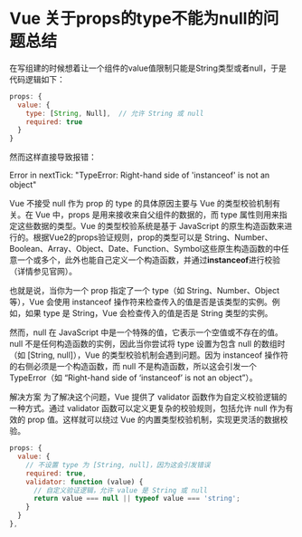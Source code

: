 # Vue 关于props的type不能为null的问题总结

在写组建的时候想着让一个组件的value值限制只能是String类型或者null，于是代码逻辑如下：


```js
props: {  
  value: {  
    type: [String, Null],  // 允许 String 或 null  
    required: true  
  }  
}
```

然而这样直接导致报错：

Error in nextTick: "TypeError: Right-hand side of 'instanceof' is not an object"

Vue 不接受 null 作为 prop 的 type 的具体原因主要与 Vue 的类型校验机制有关。在 Vue 中，props 是用来接收来自父组件的数据的，而 type 属性则用来指定这些数据的类型。Vue 的类型校验系统是基于 JavaScript 的原生构造函数来进行的。根据Vue2的props验证规则，prop的类型可以是 String、Number、Boolean、Array、Object、Date、Function、Symbol这些原生构造函数的中任意一个或多个，此外也能自己定义一个构造函数，并通过**instanceof**进行校验（详情参见官网）。

也就是说，当你为一个 prop 指定了一个 type（如 String、Number、Object 等），Vue 会使用 instanceof 操作符来检查传入的值是否是该类型的实例。例如，如果 type 是 String，Vue 会检查传入的值是否是 String 类型的实例。

然而，null 在 JavaScript 中是一个特殊的值，它表示一个空值或不存在的值。null 不是任何构造函数的实例，因此当你尝试将 type 设置为包含 null 的数组时（如 [String, null]），Vue 的类型校验机制会遇到问题。因为 instanceof 操作符的右侧必须是一个构造函数，而 null 不是构造函数，所以这会引发一个 TypeError（如 “Right-hand side of ‘instanceof’ is not an object”）。

解决方案
为了解决这个问题，Vue 提供了 validator 函数作为自定义校验逻辑的一种方式。通过 validator 函数可以定义更复杂的校验规则，包括允许 null 作为有效的 prop 值。这样就可以绕过 Vue 的内置类型校验机制，实现更灵活的数据校验。

```js
props: {  
  value: {  
    // 不设置 type 为 [String, null]，因为这会引发错误  
    required: true,  
    validator: function (value) {  
      // 自定义验证逻辑，允许 value 是 String 或 null  
      return value === null || typeof value === 'string';  
    }  
  }  
},  
```

